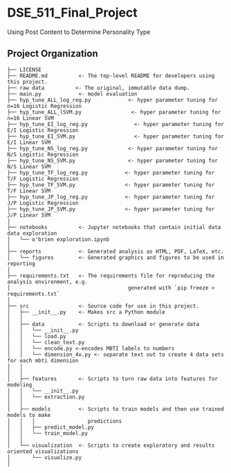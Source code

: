 DSE_511_Final_Project
==============================

Using Post Content to Determine Personality Type

Project Organization
------------

    ├── LICENSE
    ├── README.md          <- The top-level README for developers using this project.
    ├── raw data 	      <- The original, immutable data dump.
    ├── main.py            <- model evaluation 
    ├── hyp_tune_ALL_log_reg.py            <- hyper parameter tuning for n=16 Logistic Regression    
    ├── hyp_tune_ALL_lSVM.py                <- hyper parameter tuning for n=16 Linear SVM 
    ├── hyp_tune_EI_log_reg.py               <- hyper parameter tuning for E/I Logistic Regression 
    ├── hyp_tune_EI_SVM.py                   <- hyper parameter tuning for E/I Linear SVM 
    ├── hyp_tune_NS_log_reg.py             <- hyper parameter tuning for N/S Logistic Regression
    ├── hyp_tune_NS_SVM.py                 <- hyper parameter tuning for N/S Linear SVM 
    ├── hyp_tune_TF_log_reg.py            <- hyper parameter tuning for T/F Logistic Regression
    ├── hyp_tune_TF_SVM.py                <- hyper parameter tuning for T/F Linear SVM 
    ├── hyp_tune_JP_log_reg.py            <- hyper parameter tuning for J/P Logistic Regression  
    ├── hyp_tune_JP_SVM.py                <- hyper parameter tuning for J/P Linear SVM   
    │
    ├── notebooks          <- Jupyter notebooks that contain initial data data exploration
    │   └── o'brien exploration.ipynb    
    │
    ├── reports            <- Generated analysis as HTML, PDF, LaTeX, etc.
    │   └── figures        <- Generated graphics and figures to be used in reporting
    │
    ├── requirements.txt   <- The requirements file for reproducing the analysis environment, e.g.
    │                         		       generated with `pip freeze > requirements.txt`
    │
    ├── src                <- Source code for use in this project.
    │   ├── __init__.py    <- Makes src a Python module
    │   │
    │   ├── data           <- Scripts to download or generate data
    │   │   └── __init__.py
    │   │   └── load.py
    │   │   └── clean_text.py 
    │   │   └── encode.py <-encodes MBTI labels to numbers
    │   │   └── dimension_4x.py <- separate text out to create 4 data sets for each mbti dimension
    │   │   
    │   │
    │   ├── features       <- Scripts to turn raw data into features for modeling
    │   │   └── __init__.py    
    │   │   └── extraction.py
    │   │
    │   ├── models         <- Scripts to train models and then use trained models to make
    │   │   │                 predictions
    │   │   ├── predict_model.py
    │   │   └── train_model.py
    │   │
    │   └── visualization  <- Scripts to create exploratory and results oriented visualizations
    │       └── visualize.py
    │
